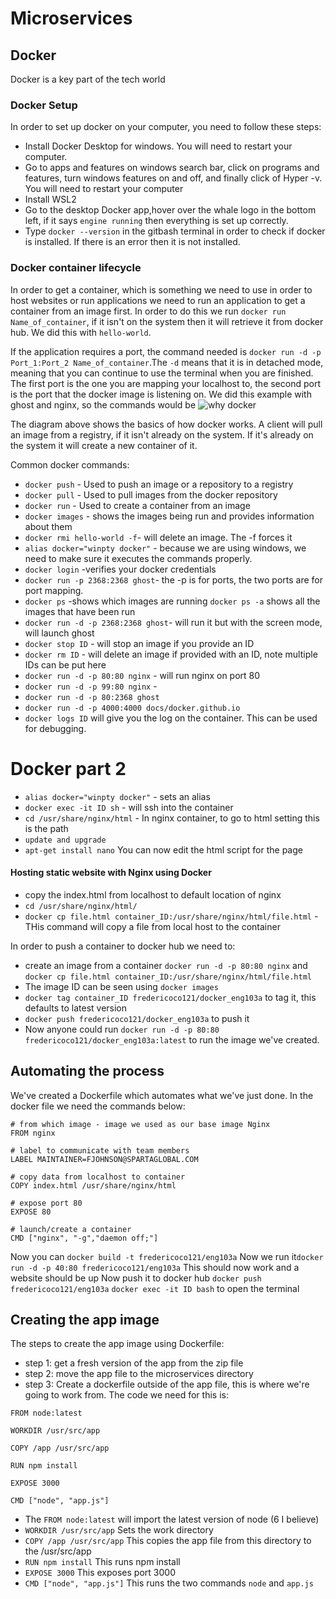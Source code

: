 # Microservices
## Docker
Docker is a key part of the tech world
### Docker Setup
In order to set up docker on your computer, you need to follow these steps:
- Install Docker Desktop for windows. You will need to restart your computer.
- Go to apps and features on windows search bar, click on programs and features, turn windows features on and off, and finally click of Hyper -v. You will need to restart your computer
- Install WSL2
- Go to the desktop Docker app,hover over the whale logo in the bottom left, if it says `engine running` then everything is set up correctly. 
- Type `docker --version` in the gitbash terminal in order to check if docker is installed. If there is an error then it is not installed.
### Docker container lifecycle
In order to get a container, which is something we need to use in order to host websites or run applications we need to run an application to get a container from an image first. In order to do this we run `docker run Name_of_container`, if it isn't on the system then it will retrieve it from docker hub. We did this with `hello-world`.

If the application requires a port, the command needed is `docker run -d -p Port_1:Port_2 Name_of_container`.The `-d` means that it is in detached mode, meaning that you can continue to use the terminal when you are finished. The first port is the one you are mapping your localhost to, the second port is the port that the docker image is listening on. We did this example with ghost and nginx, so the commands would be
![why docker](https://user-images.githubusercontent.com/39882040/156179107-7690cbc4-480d-48a6-94e7-386dededd412.PNG)

The diagram above shows the basics of how docker works. A client will pull an image from a registry, if it isn't already on the system. If it's already on the system it will create a new container of it.

Common docker commands:
- `docker push` - Used to push an image or a repository to a registry
- `docker pull` - Used to pull images from the docker repository
- `docker run` - Used to create a container from an image
- `docker images` - shows the images being run and provides information about them
- `docker rmi hello-world -f`- will delete an image. The -f forces it
- `alias docker="winpty docker"` - because we are using windows, we need to make sure it executes the commands properly.
- `docker login` -verifies your docker credentials
- `docker run -p 2368:2368 ghost`- the -p is for ports, the two ports are for port mapping.
- `docker ps` -shows which images are running `docker ps -a` shows all the images that have been run
- `docker run -d -p 2368:2368 ghost`- will run it but with the screen mode, will launch ghost
- `docker stop ID` - will stop an image if you provide an ID
- `docker rm ID` - will delete an image if provided with an ID, note multiple IDs can be put here
- `docker run -d -p 80:80 nginx` - will run nginx on port 80
- `docker run -d -p 99:80 nginx` -
- `docker run -d -p 80:2368 ghost`
- `docker run -d -p 4000:4000 docs/docker.github.io`
- `docker logs ID` will give you the log on the container. This can be used for debugging.

# Docker part 2
- `alias docker="winpty docker"` - sets an alias
- `docker exec -it ID sh` - will ssh into the container
- `cd /usr/share/nginx/html` - In nginx container, to go to html setting this is the path
- `update and upgrade`
- `apt-get install nano`
You can now edit the html script for the page

#### Hosting static website with Nginx using Docker
-  copy the index.html from localhost to default location of nginx
-  `cd /usr/share/nginx/html/`
-  `docker cp file.html container_ID:/usr/share/nginx/html/file.html` - THis command will copy a file from local host to the container 

In order to push a container to docker hub we need to:
- create an image from a container `docker run -d -p 80:80 nginx` and `docker cp file.html container_ID:/usr/share/nginx/html/file.html`
- The image ID can be seen using `docker images`
-  `docker tag container_ID fredericoco121/docker_eng103a` to tag it, this defaults to latest version 
-  `docker push fredericoco121/docker_eng103a` to push it
-  Now anyone could run `docker run -d -p 80:80 fredericoco121/docker_eng103a:latest` to run the image we've created.

## Automating the process
We've created a Dockerfile which automates what we've just done. In the docker file we need the commands below:

```
# from which image - image we used as our base image Nginx
FROM nginx 

# label to communicate with team members
LABEL MAINTAINER=FJOHNSON@SPARTAGLOBAL.COM

# copy data from localhost to container
COPY index.html /usr/share/nginx/html

# expose port 80
EXPOSE 80

# launch/create a container
CMD ["nginx", "-g","daemon off;"]
```
Now you can `docker build -t fredericoco121/eng103a`
Now we run it`docker run -d -p 40:80 fredericoco121/eng103a`
This should now work and a website should be up
Now push it to docker hub `docker push fredericoco121/eng103a`
`docker exec -it ID bash` to open the terminal

## Creating the app image
The steps to create the app image using Dockerfile:
- step 1: get a fresh version of the app from the zip file
- step 2: move the app file to the microservices directory
- step 3: Create a dockerfile outside of the app file, this is where we're going to work from. The code we need for this is:
```
FROM node:latest

WORKDIR /usr/src/app

COPY /app /usr/src/app

RUN npm install

EXPOSE 3000

CMD ["node", "app.js"]
``` 
- The `FROM node:latest` will import the latest version of node (6 I believe)
- `WORKDIR /usr/src/app` Sets the work directory
- `COPY /app /usr/src/app` This copies the app file from this directory to the /usr/src/app
- `RUN npm install` This runs npm install
- `EXPOSE 3000` This exposes port 3000
- `CMD ["node", "app.js"]` This runs the two commands `node` and `app.js`
